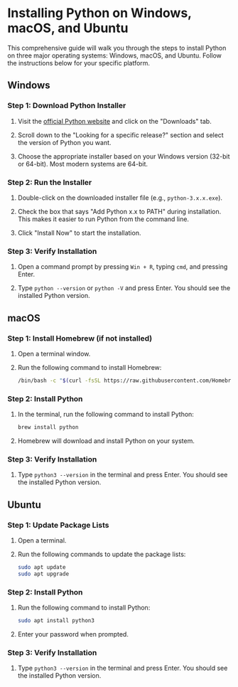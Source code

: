 # Installing Python on Windows, macOS, and Ubuntu

This comprehensive guide will walk you through the steps to install Python on three major operating systems: Windows, macOS, and Ubuntu. Follow the instructions below for your specific platform.

## Windows

### Step 1: Download Python Installer

1. Visit the [official Python website](https://www.python.org/downloads/) and click on the "Downloads" tab.

2. Scroll down to the "Looking for a specific release?" section and select the version of Python you want.

3. Choose the appropriate installer based on your Windows version (32-bit or 64-bit). Most modern systems are 64-bit.

### Step 2: Run the Installer

1. Double-click on the downloaded installer file (e.g., `python-3.x.x.exe`).

2. Check the box that says "Add Python x.x to PATH" during installation. This makes it easier to run Python from the command line.

3. Click "Install Now" to start the installation.

### Step 3: Verify Installation

1. Open a command prompt by pressing `Win + R`, typing `cmd`, and pressing Enter.

2. Type `python --version` or `python -V` and press Enter. You should see the installed Python version.

## macOS

### Step 1: Install Homebrew (if not installed)

1. Open a terminal window.

2. Run the following command to install Homebrew:
    ```bash
    /bin/bash -c "$(curl -fsSL https://raw.githubusercontent.com/Homebrew/install/HEAD/install.sh)"
    ```

### Step 2: Install Python

1. In the terminal, run the following command to install Python:

    ```bash
    brew install python
    ```

2. Homebrew will download and install Python on your system.

### Step 3: Verify Installation

1. Type `python3 --version` in the terminal and press Enter. You should see the installed Python version.

## Ubuntu

### Step 1: Update Package Lists

1. Open a terminal.

2. Run the following commands to update the package lists:
    ```bash
    sudo apt update
    sudo apt upgrade
    ```

### Step 2: Install Python

1. Run the following command to install Python:

    ```bash
    sudo apt install python3
    ```

2. Enter your password when prompted.

### Step 3: Verify Installation

1. Type `python3 --version` in the terminal and press Enter. You should see the installed Python version.
